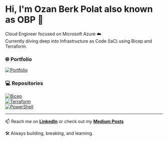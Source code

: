 # Hi, I'm Ozan Berk Polat also known as OBP 👋

Cloud Engineer focused on Microsoft Azure ☁️  
Currently diving deep into Infrastructure as Code (IaC) using Bicep and Terraform.

### 🌐 Portfolio
[![Portfolio](https://img.shields.io/badge/🌟-My_Portfolio-blue?style=for-the-badge)](https://ozanberkpolat.github.io)

### 💻 Repositories
[![Bicep](https://img.shields.io/badge/Bicep-4D77FF?style=for-the-badge&logo=microsoft&logoColor=white)](https://github.com/ozanberkpolat/Bicep)  
[![Terraform](https://img.shields.io/badge/Terraform-623CE4?style=for-the-badge&logo=terraform&logoColor=white)](https://github.com/ozanberkpolat)  
[![PowerShell](https://img.shields.io/badge/PowerShell-012456?style=for-the-badge&logo=powershell&logoColor=white)](https://github.com/ozanberkpolat)

---

📫 Reach me on [**LinkedIn**](https://www.linkedin.com/in/ozan-berk-polat/) or check out my [**Medium Posts**](https://medium.com/@ozanberkpolat)  

🛠️ Always building, breaking, and learning.

